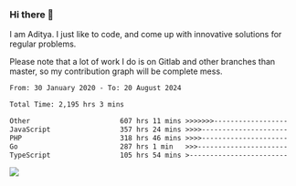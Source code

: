 ### Hi there 👋

I am Aditya. I just like to code, and come up with innovative solutions for regular problems.

Please note that a lot of work I do is on Gitlab and other branches than master, so my contribution graph will be complete mess.

<!--START_SECTION:waka-->

```txt
From: 30 January 2020 - To: 20 August 2024

Total Time: 2,195 hrs 3 mins

Other                      607 hrs 11 mins >>>>>>>------------------   27.66 %
JavaScript                 357 hrs 24 mins >>>>---------------------   16.28 %
PHP                        318 hrs 46 mins >>>>---------------------   14.52 %
Go                         287 hrs 1 min   >>>----------------------   13.08 %
TypeScript                 105 hrs 54 mins >------------------------   04.83 %
```

<!--END_SECTION:waka-->

![](https://komarev.com/ghpvc/?username=BrainBuzzer)
